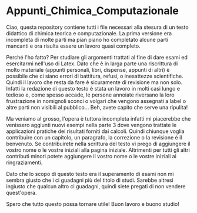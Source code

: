 # Appunti_Chimica_Computazionale

Ciao, questa repository contiene tutti i file necessari alla stesura di un testo didattico di chimica teorica e computazionale. La prima versione era incompleta di molte parti ma pian piano ho completato alcune parti mancanti e ora risulta essere un lavoro quasi completo.

Perché l'ho fatto? Per studiare gli argomenti trattati al fine di dare esami ed esercitarmi nell'uso di Latex. Dato che è in larga parte una riscrittura di molto materiale (appunti personali, libri, dispense, appunti di altri) è possibile che ci siano errori di battitura, refusi, o inesattezze scientifiche. Quindi il lavoro che resta da fare è sicuramente di revisione ma non solo. Infatti la redazione di questo testo è stata un lavoro in molti casi lungo e tedioso e, come spesso accade, le persone annoiate riversano la loro frustrazione in nomignoli sconci o volgari che vengono assegnati a label o altre parti non visibili al pubblico... Beh, avete capito che serve una ripulita!

Ma veniamo al grosso, l'opera è tuttora incompleta infatti mi piacerebbe che venissero aggiunti nuovi esempi nella parte 3 dove vengono trattate le applicazioni pratiche dei risultati forniti dai calcoli. Quindi chiunque voglia contribuire con un capitolo, un paragrafo, la correzione o la revisione è il benvenuto. Se contribuirete nella scrittura del testo vi prego di aggiungere il vostro nome o le vostre iniziali alla pagina iniziale. Altrimenti per tutti gli altri contributi minori potete aggiungere il vostro nome o le vostre iniziali ai ringraziamenti.

Dato che lo scopo di questo testo era il superamento di esami non mi sembra giusto che i ci guadagni più del titolo di studi. Sarebbe altresì ingiusto che qualcun altro ci guadagni, quindi siete pregati di non vendere quest'opera. 

Spero che tutto questo possa tornare utile!
Buon lavoro e buono studio!
